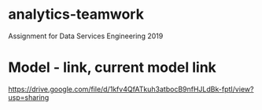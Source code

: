 # analytics-teamwork
Assignment for Data Services Engineering 2019

# Model - link, current model link
https://drive.google.com/file/d/1kfv4QfATkuh3atbocB9nfHJLdBk-fptI/view?usp=sharing
